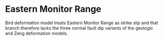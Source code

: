 # Eastern Monitor Range

Bird deformation model treats Eastern Monitor Range as strike slip and that branch therefore
lacks the three normal fault dip variants of the geologic and Zeng deformation models.
